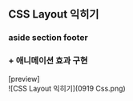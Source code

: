 ## CSS Layout 익히기
### aside section footer
### + 애니메이션 효과 구현

[preview]<br>
![CSS Layout 익히기](0919 Css.png)<br>
